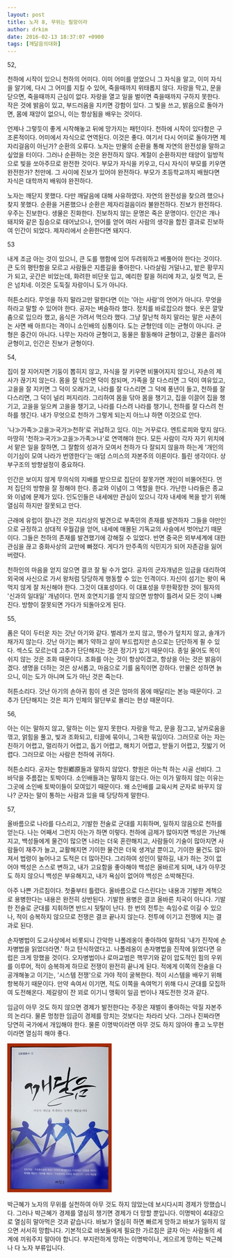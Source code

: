 ```yaml
---
layout: post
title: 노자 8, 무위는 필망이라
author: drkim
date: 2016-02-13 18:37:07 +0900
tags: [깨달음의대화]
---
```

52, 

  


천하에 시작이 있으니 천하의 어미다. 이미 어미를 얻었으니 그 자식을 알고, 이미 자식을 알기에, 다시 그 어미를 지킬 수 있어, 죽을때까지 위태롭지 않다. 자랑을 막고, 문을 닫으면, 죽을때까지 근심이 없다. 자랑을 열고 일을 벌이면 죽을때까지 구하지 못한다. 작은 것에 밝음이 있고, 부드러움을 지키면 강함이 있다. 그 빛을 쓰고, 밝음으로 돌아가면, 몸에 재앙이 없으니, 이는 항상됨을 배우는 것이다. 

  


언제나 그렇듯이 좋게 시작해놓고 뒤에 망가지는 패턴이다. 천하에 시작이 있다함은 구조론적이다. 어미에서 자식으로 연역된다. 이것은 좋다. 여기서 다시 어미로 돌아가면 제자리걸음이 아닌가? 순환의 오류다. 노자는 만물의 순환을 통해 자연의 완전성을 말하고 싶었을 터이다. 그러나 순환하는 것은 완전하지 않다. 계절이 순환하지만 태양이 일방적으로 빛을 쏘아주므로 완전한 것이다. 부모가 자식을 키우고, 다시 자식이 부모를 키우면 완전한가? 천만에. 그 사이에 진보가 있어야 완전하다. 부모가 초등학교까지 배웠다면 자식은 대학까지 배워야 완전하다. 

  


노자는 깨닫지 못했다. 다만 깨달음에 대해 사유하였다. 자연의 완전성을 찾으려 했으나 찾지 못했다. 순환을 거론했으나 순환은 제자리걸음이라 불완전하다. 진보가 완전하다. 우주는 진보한다. 생물은 진화한다. 진보하지 않는 문명은 죽은 문명이다. 인간은 개나 돼지와 같은 짐승으로 태어났으나, 언어를 얻어 여러 사람의 생각을 합친 결과로 진보하여 인간이 되었다. 제자리에서 순환한다면 돼지다. 

  


53 

  


내게 조금 아는 것이 있으니, 큰 도를 행함에 있어 두려워하고 베풀어야 한다는 것이다. 큰 도의 평탄함을 모르고 사람들은 지름길을 좋아한다. 나라살림 거덜나고, 밭은 황무지가 되고, 곳간은 비었는데, 화려한 비단옷 입고, 예리한 칼을 허리에 차고, 실컷 먹고, 돈은 넘치네. 이것은 도둑질 자랑이니 도가 아니다. 

  


허튼소리다. 무엇을 하지 말라고만 말한다면 이는 '아는 사람'의 언어가 아니다. 무엇을 하라고 말할 수 있어야 한다. 공자는 벼슬하라 했다. 정치를 바로잡으라 했다. 옷은 깔맞춤으로 입으라 했고, 음식은 가려서 먹으라 했다. 그냥 잘난척 하지 말라는 말은 사촌이 논 사면 배 아프다는 격이니 소인배의 심통이다. 도는 균형인데 이는 균형이 아니다. 균형은 중간이 아니다. 나무는 자라야 균형이고, 동물은 활동해야 균형이고, 강물은 흘러야 균형이고, 인간은 진보가 균형이다. 

  


54, 

  


집이 잘 지어지면 기둥이 뽑히지 않고, 자식을 잘 키우면 비뚤어지지 않으니, 자손의 제사가 끊기지 않는다. 몸을 잘 닦으면 덕이 참되며, 가족을 잘 다스리면 그 덕이 여유있고, 고을을 잘 지키면 그 덕이 오래가고, 나라를 잘 다스리면 그 덕에 풍년이 들고, 천하를 잘 다스리면, 그 덕이 널리 퍼지리라. 그리하여 몸을 닦아 몸을 챙기고, 집을 이끌어 집을 챙기고, 고을을 일으켜 고을을 챙기고, 나라를 다스려 나라를 챙기니, 천하를 잘 다스려 천하를 챙긴다. 내가 무엇으로 천하가 그렇게 되는지 아느냐 하면 이것으로 안다. 

  


'나≫가족≫고을≫국가≫천하'로 귀납하고 있다. 이는 거꾸로다. 엔트로피와 맞지 않다. 마땅히 '천하≫국가≫고을≫가족≫나'로 연역해야 한다. 모든 사람이 각자 자기 위치에서 맡은 일을 잘하면, 그 잘함의 성과가 모여서 천하가 다 잘되지 않을까 하는게 '개인의 이기심이 모여 나라가 번영한다'는 애덤 스미스의 자본주의 이론이다. 틀린 생각이다. 상부구조의 방향설정이 중요하다. 

  


인간은 보이지 않게 무의식의 지배를 받으므로 집단이 잘못가면 개인이 비뚤어진다. 먼저 집단의 방향을 잘 정해야 한다. 종교와 이념이 그 역할을 한다. 가난한 나라들은 종교와 이념에 문제가 있다. 인도인들은 내세에만 관심이 있으니 각자 내세에 복을 받기 위해 열심히 하지만 잘못되고 만다. 

  


근래에 유럽이 잘나간 것은 지리상의 발견으로 부족민의 존재를 발견하자 그들을 야만인으로 규정하고 상대적 우월감을 얻어, 내세에 매몰된 기독교의 사슬에서 벗어났기 때문이다. 그들은 천하의 존재를 발견했기에 강해질 수 있었다. 반면 중국은 외부세계에 대한 관심을 끊고 중화사상의 교만에 빠졌다. 게다가 만주족의 식민지가 되어 자존감을 잃어버렸다. 

  


천하인의 마음을 얻지 않으면 결코 잘 될 수가 없다. 공자의 군자개념은 임금을 대리하여 외국에 사신으로 가서 왕처럼 당당하게 행동할 수 있는 인격이다. 자신이 섬기는 왕이 욕먹지 않게 잘 처신해야 한다. 그것이 대표성이다. 이 대표성을 무한확장한 것이 필자의 '신과의 일대일' 개념이다. 먼저 호연지기를 얻지 않으면 방향이 틀려서 모든 것이 나빠진다. 방향이 잘못되면 가다가 되돌아오게 된다. 

  


55, 

  


품은 덕이 두터운 자는 갓난 아기와 같다. 벌레가 쏘지 않고, 맹수가 덮치지 않고, 솔개가 채가지 않는다. 갓난 아기는 뼈가 약하고 살이 부드럽지만 손으로는 단단하게 쥘 수 있다. 섹스도 모르는데 고추가 단단해지는 것은 정기가 있기 때문이다. 종일 울어도 목이 쉬지 않는 것은 조화 때문이다. 조화를 아는 것이 항상이겠고, 항상을 아는 것은 밝음이겠다. 생명을 더하는 것은 상서롭고, 마음으로 기를 움직이면 강하다. 만물은 성하면 늙으니, 이는 도가 아니며 도가 아닌 것은 죽는다. 

  


허튼소리다. 갓난 아기의 손아귀 힘이 센 것은 엄마의 몸에 매달리는 본능 때문이다. 고추가 단단해지는 것은 피가 인체의 말단부로 몰리는 현상 때문이다. 

  


56, 

  


아는 이는 말하지 않고, 말하는 이는 알지 못한다. 자랑을 막고, 문을 잠그고, 날카로움을 꺾고, 얽힘을 풀고, 빛과 조화되고, 티끌에 묶이니, 그윽한 묶임이다. 그러므로 아는 자는 친하기 어렵고, 멀리하기 어렵고, 돕기 어렵고, 해치기 어렵고, 받들기 어렵고, 짓밟기 어렵다. 그러므로 아는 사람은 천하에 귀하다. 

  


허튼소리다. 공자는 향원鄕原들과 말하지 않았다. 향원은 아는척 하는 시골 선비다. 그 바닥을 주름잡는 토박이다. 소인배들과는 말하지 않는다. 아는 이가 말하지 않는 이유는 그곳에 소인배 토박이들이 모여있기 때문이다. 왜 소인배를 교육시켜 군자로 바꾸지 않나? 군자는 말이 통하는 사람과 있을 때 당당하게 말한다. 

  


57, 

  


올바름으로 나라를 다스리고, 기발한 전술로 군대를 지휘하며, 일하지 않음으로 천하를 얻는다. 나는 어째서 그런지 아는가 하면 이렇다. 천하에 금제가 많아지면 백성은 가난해지고, 백성들에게 물건이 많으면 나라는 더욱 혼란해지고, 사람들이 기술이 많아지면 사람들이 재주가 늘고, 교활해지면 기이한 물건은 더욱 생겨날 뿐이고, 기이한 물건도 많아져서 법령이 늘어나고 도적은 더 많아진다. 그리하여 성인이 말하길, 내가 하는 것이 없어야 백성은 스스로 변하고, 내가 고요함을 좋아해야 백성은 올바르게 되며, 내가 아무것도 하지 않으니 백성은 부유해지고, 내가 욕심이 없어야 백성은 소박해진다. 

  


아주 나쁜 가르침이다. 첫줄부터 틀렸다. 올바름으로 다스린다는 내용과 기발한 계책으로 용병한다는 내용은 완전히 상반된다. 기발한 용병은 결코 올바른 치국이 아니다. 기발한 전술로 군대를 지휘하면 반드시 뒷탈이 난다. 한 번의 전투는 속임수로 이길 수 있으나, 적이 승복하지 않으므로 전쟁은 결코 끝나지 않는다. 전투에 이기고 전쟁에 지는 결과로 된다. 

  


손자병법이 도교사상에서 비롯되니 간악한 나폴레옹이 좋아하여 말하되 '내가 진작에 손자병법을 읽었더라면.' 하고 탄식하였다고. 나폴레옹이 손자병법을 진작에 읽었다면 유럽은 크게 망했을 것이다. 오자병법이나 로마교범은 핵무기와 같이 압도적인 힘의 우위를 이루어, 적이 승복하게 하므로 전쟁이 완전히 끝나게 된다. 적에게 이쪽의 전술을 다 공개해놓고 이기는, '시스템 전쟁'으로 가야 적이 굴복한다. 적이 시스템을 배우기 위해 항복하기 때문이다. 만약 속여서 이기면, 적도 이쪽을 속여먹기 위해 다시 군대를 모집하여 도전해온다. 제갈량이 잔 꾀로 이기니 맹획이 일곱 번이나 재도전한 것과 같다. 

  


임금이 아무 것도 하지 않으면 경제가 발전한다는 주장은 재벌이 좋아하는 악질 자본주의 논리다. 물론 멍청한 임금이 경제를 망치는 것보다는 차라리 낫다. 그러나 진짜라면 당연히 국가에서 개입해야 한다. 물론 이명박이라면 아무 것도 하지 않아야 좋고 노무현이라면 열심히 해야 좋다. 

  


  



![](/files/attach/images/198/282/674/aDSC01523.JPG)   


  


박근혜가 노자의 무위를 실천하여 아무 것도 하지 않았는데 보시다시피 경제가 망했습니다. 그러나 박근혜가 경제를 열심히 챙기면 경제가 더 망할 뿐입니다. 이명박이 4대강으로 열심히 말아먹은 것과 같습니다. 바보가 열심히 하면 빠르게 망하고 바보가 일하지 않으면 서서히 망합니다. 기본적으로 바보들에게 필요한 가르침은 글자 아는 사람들의 세계에 끼워주지 말아야 합니다. 부지런하게 망하는 이명박이나, 게으르게 망하는 박근혜나 다 노자 부류입니다.